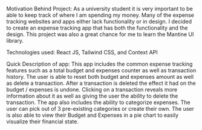 Motivation Behind Project:
As a university student it is very important to be able to keep track of where I am spending my money. Many of the expense tracking websites and apps either lack functionality or in design.
I decided to create an expense tracking app that has both the functionality and the design.
This project was also a great chance for me to learn the Mantine UI library.

 Technologies used:
React JS, Tailwind CSS, and Context API

Quick Description of app:
This app includes the common expense tracking features such as a total budget and expenses counter as well as transaction history.
The user is able to reset both budget and expenses amount as well as delete a transaction. After a transaction is deleted the effect it had on the budget / expenses is undone.
Clicking on a transaction reveals more information about it as well as giving the user the ability to delete the transaction.
The app also includes the ability to categorize expenses. The user can pick out of 3 pre-existing categories or create their own.
The user is also able to view their Budget and Expenses in a pie chart to easily visualize their financial state.